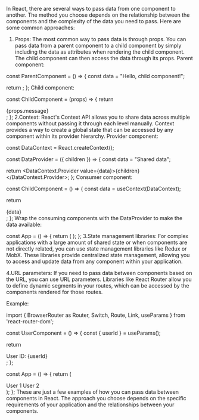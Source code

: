 In React, there are several ways to pass data from one component to another. The method you choose depends on the relationship between the components and the complexity of the data you need to pass. Here are some common approaches:

1. Props: The most common way to pass data is through props. You can pass data from a parent component to a child component by simply including the data as attributes when rendering the child component. The child component can then access the data through its props.
Parent component:

const ParentComponent = () => {
  const data = "Hello, child component!";

  return <ChildComponent message={data} />;
};
Child component:

const ChildComponent = (props) => {
  return <div>{props.message}</div>;
};
2.Context: React's Context API allows you to share data across multiple components without passing it through each level manually. Context provides a way to create a global state that can be accessed by any component within its provider hierarchy.
Provider component:

const DataContext = React.createContext();

const DataProvider = ({ children }) => {
  const data = "Shared data";

  return <DataContext.Provider value={data}>{children}</DataContext.Provider>;
};
Consumer component:

const ChildComponent = () => {
  const data = useContext(DataContext);

  return <div>{data}</div>;
};
Wrap the consuming components with the DataProvider to make the data available:

const App = () => {
  return (
    <DataProvider>
      <ChildComponent />
    </DataProvider>
  );
};
3.State management libraries: For complex applications with a large amount of shared state or when components are not directly related, you can use state management libraries like Redux or MobX. These libraries provide centralized state management, allowing you to access and update data from any component within your application.

4.URL parameters: If you need to pass data between components based on the URL, you can use URL parameters. Libraries like React Router allow you to define dynamic segments in your routes, which can be accessed by the components rendered for those routes.

Example:

import { BrowserRouter as Router, Switch, Route, Link, useParams } from 'react-router-dom';

const UserComponent = () => {
  const { userId } = useParams();

  return <div>User ID: {userId}</div>;
};

const App = () => {
  return (
    <Router>
      <div>
        <Link to="/users/1">User 1</Link>
        <Link to="/users/2">User 2</Link>
        <Switch>
          <Route path="/users/:userId">
            <UserComponent />
          </Route>
        </Switch>
      </div>
    </Router>
  );
};
These are just a few examples of how you can pass data between components in React. The approach you choose depends on the specific requirements of your application and the relationships between your components.